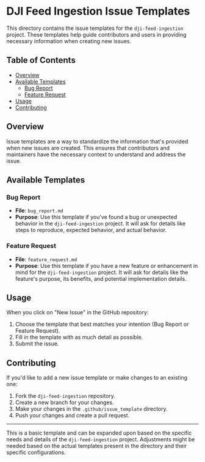 # DJI Feed Ingestion Issue Templates

This directory contains the issue templates for the `dji-feed-ingestion` project. These templates help guide contributors and users in providing necessary information when creating new issues.

## Table of Contents

- [Overview](#overview)
- [Available Templates](#available-templates)
  - [Bug Report](#bug-report)
  - [Feature Request](#feature-request)
- [Usage](#usage)
- [Contributing](#contributing)

## Overview

Issue templates are a way to standardize the information that's provided when new issues are created. This ensures that contributors and maintainers have the necessary context to understand and address the issue.

## Available Templates

### Bug Report

- **File**: `bug_report.md`
- **Purpose**: Use this template if you've found a bug or unexpected behavior in the `dji-feed-ingestion` project. It will ask for details like steps to reproduce, expected behavior, and actual behavior.

### Feature Request

- **File**: `feature_request.md`
- **Purpose**: Use this template if you have a new feature or enhancement in mind for the `dji-feed-ingestion` project. It will ask for details like the feature's purpose, its benefits, and potential implementation details.

## Usage

When you click on "New Issue" in the GitHub repository:

1. Choose the template that best matches your intention (Bug Report or Feature Request).
2. Fill in the template with as much detail as possible.
3. Submit the issue.

## Contributing

If you'd like to add a new issue template or make changes to an existing one:

1. Fork the `dji-feed-ingestion` repository.
2. Create a new branch for your changes.
3. Make your changes in the `.github/issue_template` directory.
4. Push your changes and create a pull request.

---

This is a basic template and can be expanded upon based on the specific needs and details of the `dji-feed-ingestion` project. Adjustments might be needed based on the actual templates present in the directory and their specific configurations.
